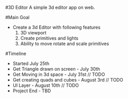 #3D Editor
A simple 3d editor app on web.

#Main Goal
- Create a 3d Editor with following features
   1. 3D viewport
   2. Create primitives and lights
   3. Ability to move rotate and scale primitives

 #Timeline 
 - Started July 25th
 - Get Triangle drawn on screen - July 30th
 - Get Moving in 3d space - July 31st // TODO
 - Get creating quads and cubes - August 3rd // TODO
 - UI Layer - August 10th // TODO
 - Project End - TBD

